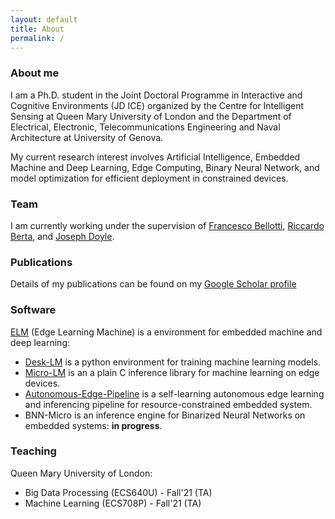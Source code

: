```yaml
---
layout: default
title: About
permalink: /
---
```

### About me
<div align="left"> I am a Ph.D. student in the Joint Doctoral Programme in Interactive and Cognitive Environments (JD ICE) organized by the Centre for Intelligent Sensing at Queen Mary University of London and the Department of Electrical, Electronic, Telecommunications Engineering and Naval Architecture at University of Genova. 

My current research interest involves Artificial Intelligence, Embedded Machine and Deep Learning, Edge Computing, Binary Neural Network, and model optimization for efficient deployment in constrained devices. </div>

### Team
I am currently working under the supervision of [Francesco Bellotti](http://phd-jdice.diten.unige.it/index.php/team/board-members/item/19-francesco-bellotti), [Riccardo Berta](https://about.me/riccardo.berta), and [Joseph Doyle](http://eecs.qmul.ac.uk/profiles/doylejoseph.html).

### Publications
Details of my publications can be found on my <a href="https://scholar.google.com/citations?user=x3TEgPQAAAAJ&hl=en">Google Scholar profile</a>

### Software
[ELM](https://github.com/Edge-Learning-Machine) (Edge Learning Machine) is a environment for embedded machine and deep learning:
- [Desk-LM](https://github.com/Edge-Learning-Machine/Desk-LM) is a python environment for training machine learning models.
- [Micro-LM](https://github.com/Edge-Learning-Machine/Micro-LM) is an a plain C inference library for machine learning on edge devices.
- [Autonomous-Edge-Pipeline](https://github.com/Edge-Learning-Machine/Autonomous-Edge-Pipeline) is a self-learning autonomous edge learning and inferencing pipeline for resource-constrained embedded system.
- BNN-Micro is an inference engine for Binarized Neural Networks on embedded systems: **in progress**. 

### Teaching
Queen Mary University of London:
- Big Data Processing (ECS640U) - Fall'21 (TA)
- Machine Learning (ECS708P) - Fall'21 (TA)
